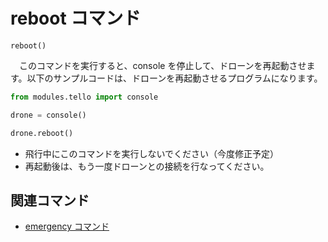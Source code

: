 # reboot コマンド

```reboot()```
<br>

　このコマンドを実行すると、console を停止して、ドローンを再起動させます。以下のサンプルコードは、ドローンを再起動させるプログラムになります。

```python
from modules.tello import console

drone = console()

drone.reboot()
```

- 飛行中にこのコマンドを実行しないでください（今度修正予定）
- 再起動後は、もう一度ドローンとの接続を行なってください。

## 関連コマンド

- [emergency コマンド]()
